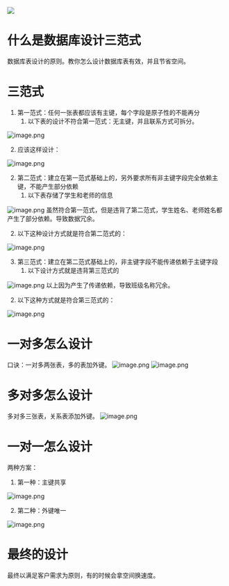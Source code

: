 ![](https://cdn.nlark.com/yuque/0/2023/jpeg/21376908/1692002570088-3338946f-42b3-4174-8910-7e749c31e950.jpeg?x-oss-process=image%2Fresize%2Cw_1177%2Climit_0%2Finterlace%2C1%2Finterlace%2C1#averageHue=%23f9f8f8&from=url&id=tgMbU&originHeight=66&originWidth=1177&originalType=binary&ratio=1&rotation=0&showTitle=false&status=done&style=shadow&title=)
# 什么是数据库设计三范式
数据库表设计的原则。教你怎么设计数据库表有效，并且节省空间。
# 三范式

1. 第一范式：任何一张表都应该有主键，每个字段是原子性的不能再分
   1. 以下表的设计不符合第一范式：无主键，并且联系方式可拆分。

![image.png](https://cdn.nlark.com/yuque/0/2023/png/21376908/1679201425169-4ce0b510-2795-4ac8-a0ca-404ffcb6c044.png#averageHue=%23e6e2df&clientId=uf7a0608d-b7a1-4&from=paste&height=99&id=udf5679c6&originHeight=99&originWidth=429&originalType=binary&ratio=1&rotation=0&showTitle=false&size=4785&status=done&style=shadow&taskId=ua7237fee-83ff-44dd-82a6-53445c89cce&title=&width=429)

   2. 应该这样设计：

![image.png](https://cdn.nlark.com/yuque/0/2023/png/21376908/1679201619568-bcb56e54-e4d5-4152-9833-49d97afa8d35.png#averageHue=%23dcdad8&clientId=uf7a0608d-b7a1-4&from=paste&height=106&id=ua1de331d&originHeight=106&originWidth=455&originalType=binary&ratio=1&rotation=0&showTitle=false&size=5704&status=done&style=shadow&taskId=ua7aef1c7-2585-4b7f-8bdc-d468b6f5e71&title=&width=455)

2. 第二范式：建立在第一范式基础上的，另外要求所有非主键字段完全依赖主键，不能产生部分依赖
   1. 以下表存储了学生和老师的信息

![image.png](https://cdn.nlark.com/yuque/0/2023/png/21376908/1679201885946-02cacd49-4288-4520-93fb-e4dae6cff5dc.png#averageHue=%23e3e2e2&clientId=uf7a0608d-b7a1-4&from=paste&height=127&id=u841b84e0&originHeight=127&originWidth=440&originalType=binary&ratio=1&rotation=0&showTitle=false&size=4331&status=done&style=shadow&taskId=ua875c093-5656-40b7-bb25-7cd52eb2197&title=&width=440)
虽然符合第一范式，但是违背了第二范式，学生姓名、老师姓名都产生了部分依赖。导致数据冗余。

   2. 以下这种设计方式就是符合第二范式的：

![image.png](https://cdn.nlark.com/yuque/0/2023/png/21376908/1679202122322-da28bdc0-703b-4975-8fe4-0a7b6a222fee.png#averageHue=%23efefef&clientId=uf7a0608d-b7a1-4&from=paste&height=258&id=u6726dbc4&originHeight=258&originWidth=662&originalType=binary&ratio=1&rotation=0&showTitle=false&size=6393&status=done&style=shadow&taskId=uec7f9cf8-9d6f-47fd-8585-4d896c74e0d&title=&width=662)

3. 第三范式：建立在第二范式基础上的，非主键字段不能传递依赖于主键字段
   1. 以下设计方式就是违背第三范式的

![image.png](https://cdn.nlark.com/yuque/0/2023/png/21376908/1679202299108-66198c2a-933d-4bea-9e67-51425c31be7c.png#averageHue=%23e2e2e1&clientId=uf7a0608d-b7a1-4&from=paste&height=129&id=uc7c79455&originHeight=129&originWidth=435&originalType=binary&ratio=1&rotation=0&showTitle=false&size=4338&status=done&style=shadow&taskId=u2f464a3a-5a10-4004-89bf-b89b7144111&title=&width=435)
以上因为产生了传递依赖，导致班级名称冗余。

   2. 以下这种方式就是符合第三范式的：

![image.png](https://cdn.nlark.com/yuque/0/2023/png/21376908/1679202402829-5040060c-c87f-4411-a599-6a60cc3836a0.png#averageHue=%23e8e7e7&clientId=uf7a0608d-b7a1-4&from=paste&height=270&id=u5495ef35&originHeight=270&originWidth=325&originalType=binary&ratio=1&rotation=0&showTitle=false&size=5610&status=done&style=shadow&taskId=u197e8a0c-3b3f-4627-a574-464a40a019f&title=&width=325)
# 一对多怎么设计
口诀：一对多两张表，多的表加外键。
![image.png](https://cdn.nlark.com/yuque/0/2023/png/21376908/1679200526299-5a9122fe-b7f6-423c-9fd8-5c28a960cb75.png#averageHue=%23cad480&clientId=uf7a0608d-b7a1-4&from=paste&height=84&id=u7e79770c&originHeight=84&originWidth=474&originalType=binary&ratio=1&rotation=0&showTitle=false&size=2499&status=done&style=shadow&taskId=u67f05804-f17a-41aa-b626-21638d20ef9&title=&width=474)
![image.png](https://cdn.nlark.com/yuque/0/2023/png/21376908/1679200546241-3a0db05e-74e8-4452-92b9-721c5b3d36d5.png#averageHue=%23f4f779&clientId=uf7a0608d-b7a1-4&from=paste&height=262&id=ue4c12bca&originHeight=262&originWidth=533&originalType=binary&ratio=1&rotation=0&showTitle=false&size=6129&status=done&style=shadow&taskId=uf2d1bb71-1993-4ccf-b8ae-cc8c3e51671&title=&width=533)
# 多对多怎么设计
多对多三张表，关系表添加外键。
![image.png](https://cdn.nlark.com/yuque/0/2023/png/21376908/1679200858013-26513a66-0af8-4b84-bd90-b52a240de65c.png#averageHue=%23efe9e9&clientId=uf7a0608d-b7a1-4&from=paste&height=283&id=ucc864c99&originHeight=283&originWidth=944&originalType=binary&ratio=1&rotation=0&showTitle=false&size=14583&status=done&style=shadow&taskId=u5e882710-c0a4-4a2c-b02f-fc57a3e10de&title=&width=944)
# 一对一怎么设计
两种方案：

1. 第一种：主键共享

![image.png](https://cdn.nlark.com/yuque/0/2023/png/21376908/1679201037367-a1b5661a-f127-42b0-87d9-609c61fa4839.png#averageHue=%23ededaa&clientId=uf7a0608d-b7a1-4&from=paste&height=111&id=u82a64286&originHeight=111&originWidth=501&originalType=binary&ratio=1&rotation=0&showTitle=false&size=2087&status=done&style=shadow&taskId=u60e60695-8178-4aae-9c1b-1d9bf3b165d&title=&width=501)

2. 第二种：外键唯一

![image.png](https://cdn.nlark.com/yuque/0/2023/png/21376908/1679201084526-c5773a4e-75bf-4e6d-9ac4-f8b8272d1b46.png#averageHue=%23e6e6e6&clientId=uf7a0608d-b7a1-4&from=paste&height=115&id=ufe1dc281&originHeight=115&originWidth=697&originalType=binary&ratio=1&rotation=0&showTitle=false&size=2496&status=done&style=shadow&taskId=u50c9eb60-c470-4498-ab25-2aa5f736dbd&title=&width=697)
# 最终的设计
最终以满足客户需求为原则，有的时候会拿空间换速度。

